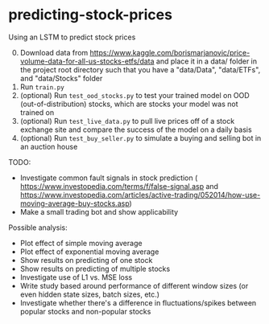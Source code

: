 # predicting-stock-prices
Using an LSTM to predict stock prices

0. Download data from https://www.kaggle.com/borismarjanovic/price-volume-data-for-all-us-stocks-etfs/data and place it in a data/ folder in the project root directory such that you have a "data/Data", "data/ETFs", and "data/Stocks" folder
1. Run `train.py`
2. (optional) Run `test_ood_stocks.py` to test your trained model on OOD (out-of-distribution) stocks, which are stocks your model was not trained on
3. (optional) Run `test_live_data.py` to pull live prices off of a stock exchange site and compare the success of the model on a daily basis
4. (optional) Run `test_buy_seller.py` to simulate a buying and selling bot in an auction house

TODO:
* Investigate common fault signals in stock prediction ( https://www.investopedia.com/terms/f/false-signal.asp and https://www.investopedia.com/articles/active-trading/052014/how-use-moving-average-buy-stocks.asp)
* Make a small trading bot and show applicability

Possible analysis:
* Plot effect of simple moving average
* Plot effect of exponential moving average
* Show results on predicting of one stock
* Show results on predicting of multiple stocks
* Investigate use of L1 vs. MSE loss
* Write study based around performance of different window sizes (or even hidden state sizes, batch sizes, etc.)
* Investigate whether there's a difference in fluctuations/spikes between popular stocks and non-popular stocks
